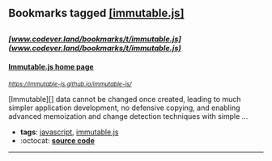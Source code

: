 ## Bookmarks tagged [[immutable.js]](https://www.codever.land/search?q=[immutable.js])

_<sup><sup>[www.codever.land/bookmarks/t/immutable.js](www.codever.land/bookmarks/t/immutable.js)</sup></sup>_
---
#### [Immutable.js home page](https://immutable-js.github.io/immutable-js/)
_<sup>https://immutable-js.github.io/immutable-js/</sup>_

[Immutable][] data cannot be changed once created, leading to much simpler
application development, no defensive copying, and enabling advanced memoization
and change detection techniques with simple ...
* **tags**: [javascript](../tagged/javascript.md), [immutable.js](../tagged/immutable.js.md)
* :octocat: **[source code](https://github.com/immutable-js/immutable-js)**
---
